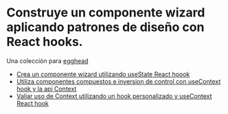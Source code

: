 # Construye un componente wizard aplicando patrones de diseño con React hooks.

Una colección para [egghead](http://egghead.io)

- [Crea un componente wizard utilizando useState React hoook](src/101/Readme.md)
- [Utiliza componentes compuestos e inversion de control con useContext hook y la api Context](src/102/Readme.md)
- [Valiar uso de Context utilizando un hook personalizado y useContext React hook](src/103/Readme.md)
